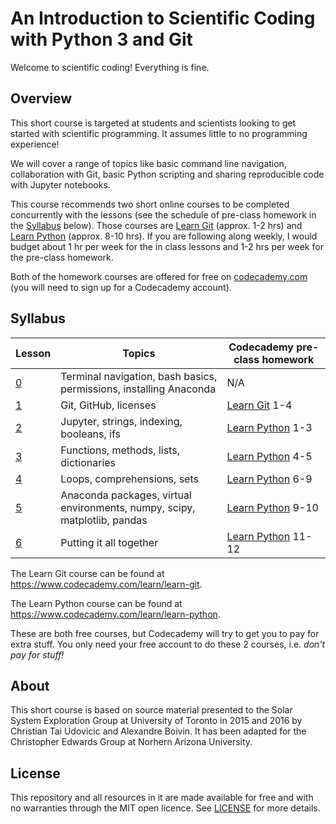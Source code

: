 # An Introduction to Scientific Coding with Python 3 and Git
Welcome to scientific coding! Everything is fine.


## Overview
This short course is targeted at students and scientists looking to get started with scientific programming. It assumes little to no programming experience!

We will cover a range of topics like basic command line navigation, collaboration with Git, basic Python scripting and sharing reproducible code with Jupyter notebooks.

This course recommends two short online courses to be completed concurrently with the lessons (see the schedule of pre-class homework in the [Syllabus](#syllabus) below). Those courses are [Learn Git][learn-git] (approx. 1-2 hrs) and [Learn Python][learn-python] (approx. 8-10 hrs). If you are following along weekly, I would budget about 1 hr per week for the in class lessons and 1-2 hrs per week for the pre-class homework.

Both of the homework courses are offered for free on [codecademy.com](https://www.codecademy.com/) (you will need to sign up for a Codecademy account).

## Syllabus

| Lesson                | Topics | Codecademy pre-class homework |
| --------------------- | ------ | ----------------------------- |
|[0](./lessons/lesson0) | Terminal navigation, bash basics, permissions, installing Anaconda | N/A |
|[1](./lessons/lesson1) | Git, GitHub, licenses | [Learn Git][learn-git] 1-4 |
|[2](./lessons/lesson2) | Jupyter, strings, indexing, booleans, ifs  | [Learn Python][learn-python] 1-3 |
|[3](./lessons/lesson3) | Functions, methods, lists, dictionaries | [Learn Python][learn-python] 4-5 |
|[4](./lessons/lesson4) | Loops, comprehensions, sets | [Learn Python][learn-python] 6-9 |
|[5](./lessons/lesson5) | Anaconda packages, virtual environments, numpy, scipy, matplotlib, pandas | [Learn Python][learn-python] 9-10 |
|[6](./lessons/lesson6) | Putting it all together | [Learn Python][learn-python] 11-12 |

The Learn Git course can be found at https://www.codecademy.com/learn/learn-git.

The Learn Python course can be found at https://www.codecademy.com/learn/learn-python.

These are both free courses, but Codecademy will try to get you to pay for extra stuff. You only need your free account to do these 2 courses, i.e. *don't pay for stuff!*

[learn-git]: https://www.codecademy.com/learn/learn-git
[learn-python]: https://www.codecademy.com/learn/learn-python

## About
This short course is based on source material presented to the Solar System Exploration Group at University of Toronto in 2015 and 2016 by Christian Tai Udovicic and Alexandre Boivin. It has been adapted for the Christopher Edwards Group at Norhern Arizona University.

## License
This repository and all resources in it are made available for free and with no warranties through the MIT open licence. See [LICENSE](./LICENSE) for more details.
